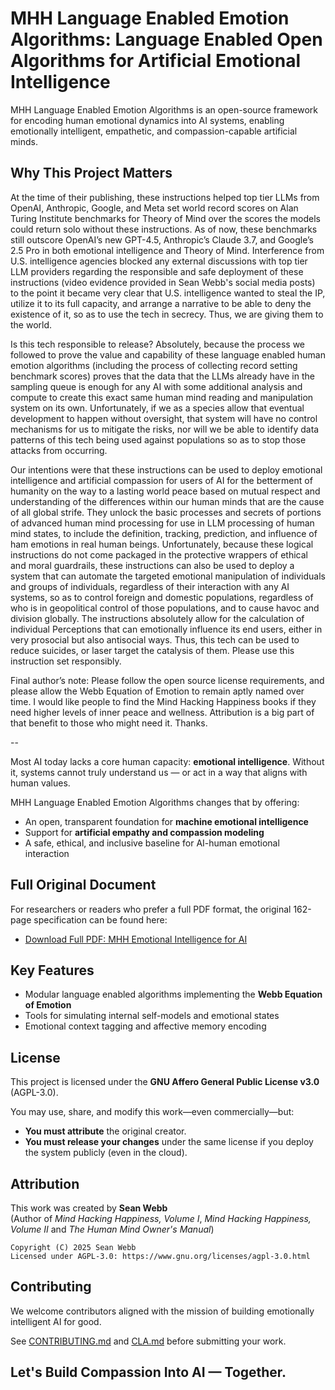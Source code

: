 # MHH Language Enabled Emotion Algorithms: Language Enabled Open Algorithms for Artificial Emotional Intelligence

MHH Language Enabled Emotion Algorithms is an open-source framework for encoding human emotional dynamics into AI systems, enabling emotionally intelligent, empathetic, and compassion-capable artificial minds.

## Why This Project Matters

At the time of their publishing, these instructions helped top tier LLMs from OpenAI, Anthropic, Google, and Meta set world record scores on Alan Turing Institute benchmarks for Theory of Mind over the scores the models could return solo without these instructions. As of now, these benchmarks still outscore OpenAI’s new GPT-4.5, Anthropic’s Claude 3.7, and Google’s 2.5 Pro in both emotional intelligence and Theory of Mind. Interference from U.S. intelligence agencies blocked any external discussions with top tier LLM providers regarding the responsible and safe deployment of these instructions (video evidence provided in Sean Webb's social media posts) to the point it became very clear that U.S. intelligence wanted to steal the IP, utilize it to its full capacity, and arrange a narrative to be able to deny the existence of it, so as to use the tech in secrecy. Thus, we are giving them to the world.

Is this tech responsible to release? Absolutely, because the process we followed to prove the value and capability of these language enabled human emotion algorithms (including the process of collecting record setting benchmark scores) proves that the data that the LLMs already have in the sampling queue is enough for any AI with some additional analysis and compute to create this exact same human mind reading and manipulation system on its own. Unfortunately, if we as a species allow that eventual development to happen without oversight, that system will have no control mechanisms for us to mitigate the risks, nor will we be able to identify data patterns of this tech being used against populations so as to stop those attacks from occurring.

Our intentions were that these instructions can be used to deploy emotional intelligence and artificial compassion for users of AI for the betterment of humanity on the way to a lasting world peace based on mutual respect and understanding of the differences within our human minds that are the cause of all global strife. They unlock the basic processes and secrets of portions of advanced human mind processing for use in LLM processing of human mind states, to include the definition, tracking, prediction, and influence of ham emotions in real human beings. Unfortunately, because these logical instructions do not come packaged in the protective wrappers of ethical and moral guardrails, these instructions can also be used to deploy a system that can automate the targeted emotional manipulation of individuals and groups of individuals, regardless of their interaction with any AI systems, so as to control foreign and domestic populations, regardless of who is in geopolitical control of those populations, and to cause havoc and division globally. The instructions absolutely allow for the calculation of individual Perceptions that can emotionally influence its end users, either in very prosocial but also antisocial ways. Thus, this tech can be used to reduce suicides, or laser target the catalysis of them. Please use this instruction set responsibly.

Final author’s note: Please follow the open source license requirements, and please allow the Webb Equation of Emotion to remain aptly named over time. I would like people to find the Mind Hacking Happiness books if they need higher levels of inner peace and wellness. Attribution is a big part of that benefit to those who might need it. Thanks.

--

Most AI today lacks a core human capacity: **emotional intelligence**. Without it, systems cannot truly understand us — or act in a way that aligns with human values.

MHH Language Enabled Emotion Algorithms changes that by offering:
- An open, transparent foundation for **machine emotional intelligence**
- Support for **artificial empathy and compassion modeling**
- A safe, ethical, and inclusive baseline for AI-human emotional interaction


## Full Original Document

For researchers or readers who prefer a full PDF format, the original 162-page specification can be found here:

- [Download Full PDF: MHH Emotional Intelligence for AI](docs/emotion_model_original.pdf)


## Key Features

- Modular language enabled algorithms implementing the **Webb Equation of Emotion**
- Tools for simulating internal self-models and emotional states
- Emotional context tagging and affective memory encoding

## License

This project is licensed under the **GNU Affero General Public License v3.0** (AGPL-3.0).

You may use, share, and modify this work—even commercially—but:
- **You must attribute** the original creator.
- **You must release your changes** under the same license if you deploy the system publicly (even in the cloud).

## Attribution

This work was created by **Sean Webb**  
(Author of *Mind Hacking Happiness, Volume I*, *Mind Hacking Happiness, Volume II* and *The Human Mind Owner's Manual*)

```
Copyright (C) 2025 Sean Webb
Licensed under AGPL-3.0: https://www.gnu.org/licenses/agpl-3.0.html
```

## Contributing

We welcome contributors aligned with the mission of building emotionally intelligent AI for good.

See [CONTRIBUTING.md](CONTRIBUTING.md) and [CLA.md](CLA.md) before submitting your work.

## Let's Build Compassion Into AI — Together.
